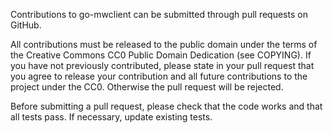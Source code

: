 Contributions to go-mwclient can be submitted through pull requests on GitHub.

All contributions must be released to the public domain under the terms of the
Creative Commons CC0 Public Domain Dedication (see COPYING).
If you have not previously contributed, please state in your pull request that
you agree to release your contribution and all future contributions to the
project under the CC0. Otherwise the pull request will be rejected.

Before submitting a pull request, please check that the code works and that all
tests pass. If necessary, update existing tests.
